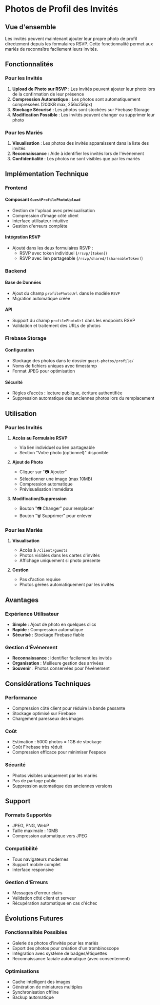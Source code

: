 # Photos de Profil des Invités

## Vue d'ensemble

Les invités peuvent maintenant ajouter leur propre photo de profil directement depuis les formulaires RSVP. Cette fonctionnalité permet aux mariés de reconnaître facilement leurs invités.

## Fonctionnalités

### Pour les Invités

1. **Upload de Photo sur RSVP** : Les invités peuvent ajouter leur photo lors de la confirmation de leur présence
2. **Compression Automatique** : Les photos sont automatiquement compressées (200KB max, 256x256px)
3. **Stockage Sécurisé** : Les photos sont stockées sur Firebase Storage
4. **Modification Possible** : Les invités peuvent changer ou supprimer leur photo

### Pour les Mariés

1. **Visualisation** : Les photos des invités apparaissent dans la liste des invités
2. **Reconnaissance** : Aide à identifier les invités lors de l'événement
3. **Confidentialité** : Les photos ne sont visibles que par les mariés

## Implémentation Technique

### Frontend

#### Composant `GuestProfilePhotoUpload`
- Gestion de l'upload avec prévisualisation
- Compression d'image côté client
- Interface utilisateur intuitive
- Gestion d'erreurs complète

#### Intégration RSVP
- Ajouté dans les deux formulaires RSVP :
  - RSVP avec token individuel (`/rsvp/[token]`)
  - RSVP avec lien partageable (`/rsvp/shared/[shareableToken]`)

### Backend

#### Base de Données
- Ajout du champ `profilePhotoUrl` dans le modèle `RSVP`
- Migration automatique créée

#### API
- Support du champ `profilePhotoUrl` dans les endpoints RSVP
- Validation et traitement des URLs de photos

### Firebase Storage

#### Configuration
- Stockage des photos dans le dossier `guest-photos/profile/`
- Noms de fichiers uniques avec timestamp
- Format JPEG pour optimisation

#### Sécurité
- Règles d'accès : lecture publique, écriture authentifiée
- Suppression automatique des anciennes photos lors du remplacement

## Utilisation

### Pour les Invités

1. **Accès au Formulaire RSVP**
   - Via lien individuel ou lien partageable
   - Section "Votre photo (optionnel)" disponible

2. **Ajout de Photo**
   - Cliquer sur "📷 Ajouter"
   - Sélectionner une image (max 10MB)
   - Compression automatique
   - Prévisualisation immédiate

3. **Modification/Suppression**
   - Bouton "📷 Changer" pour remplacer
   - Bouton "🗑️ Supprimer" pour enlever

### Pour les Mariés

1. **Visualisation**
   - Accès à `/client/guests`
   - Photos visibles dans les cartes d'invités
   - Affichage uniquement si photo présente

2. **Gestion**
   - Pas d'action requise
   - Photos gérées automatiquement par les invités

## Avantages

### Expérience Utilisateur
- **Simple** : Ajout de photo en quelques clics
- **Rapide** : Compression automatique
- **Sécurisé** : Stockage Firebase fiable

### Gestion d'Événement
- **Reconnaissance** : Identifier facilement les invités
- **Organisation** : Meilleure gestion des arrivées
- **Souvenir** : Photos conservées pour l'événement

## Considérations Techniques

### Performance
- Compression côté client pour réduire la bande passante
- Stockage optimisé sur Firebase
- Chargement paresseux des images

### Coût
- Estimation : 5000 photos = 1GB de stockage
- Coût Firebase très réduit
- Compression efficace pour minimiser l'espace

### Sécurité
- Photos visibles uniquement par les mariés
- Pas de partage public
- Suppression automatique des anciennes versions

## Support

### Formats Supportés
- JPEG, PNG, WebP
- Taille maximale : 10MB
- Compression automatique vers JPEG

### Compatibilité
- Tous navigateurs modernes
- Support mobile complet
- Interface responsive

### Gestion d'Erreurs
- Messages d'erreur clairs
- Validation côté client et serveur
- Récupération automatique en cas d'échec

## Évolutions Futures

### Fonctionnalités Possibles
- Galerie de photos d'invités pour les mariés
- Export des photos pour création d'un trombinoscope
- Intégration avec système de badges/étiquettes
- Reconnaissance faciale automatique (avec consentement)

### Optimisations
- Cache intelligent des images
- Génération de miniatures multiples
- Synchronisation offline
- Backup automatique 